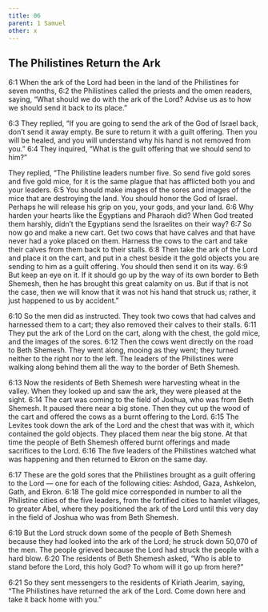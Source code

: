 ```yaml
---
title: 06
parent: 1 Samuel
other: x
---
```



## The Philistines Return the Ark

<a name="6:1">6:1</a> When the ark of the Lord had been in the land of the Philistines for seven months, <a name="6:2">6:2</a> the Philistines called the priests and the omen readers, saying, “What should we do with the ark of the Lord? Advise us as to how we should send it back to its place.”

<a name="6:3">6:3</a> They replied, “If you are going to send the ark of the God of Israel back, don’t send it away empty. Be sure to return it with a guilt offering. Then you will be healed, and you will understand why his hand is not removed from you.” <a name="6:4">6:4</a> They inquired, “What is the guilt offering that we should send to him?”

They replied, “The Philistine leaders number five. So send five gold sores and five gold mice, for it is the same plague that has afflicted both you and your leaders. <a name="6:5">6:5</a> You should make images of the sores and images of the mice that are destroying the land. You should honor the God of Israel. Perhaps he will release his grip on you, your gods, and your land. <a name="6:6">6:6</a> Why harden your hearts like the Egyptians and Pharaoh did? When God treated them harshly, didn’t the Egyptians send the Israelites on their way? <a name="6:7">6:7</a> So now go and make a new cart. Get two cows that have calves and that have never had a yoke placed on them. Harness the cows to the cart and take their calves from them back to their stalls. <a name="6:8">6:8</a> Then take the ark of the Lord and place it on the cart, and put in a chest beside it the gold objects you are sending to him as a guilt offering. You should then send it on its way. <a name="6:9">6:9</a> But keep an eye on it. If it should go up by the way of its own border to Beth Shemesh, then he has brought this great calamity on us. But if that is not the case, then we will know that it was not his hand that struck us; rather, it just happened to us by accident.”

<a name="6:10">6:10</a> So the men did as instructed. They took two cows that had calves and harnessed them to a cart; they also removed their calves to their stalls. <a name="6:11">6:11</a> They put the ark of the Lord on the cart, along with the chest, the gold mice, and the images of the sores. <a name="6:12">6:12</a> Then the cows went directly on the road to Beth Shemesh. They went along, mooing as they went; they turned neither to the right nor to the left. The leaders of the Philistines were walking along behind them all the way to the border of Beth Shemesh.

<a name="6:13">6:13</a> Now the residents of Beth Shemesh were harvesting wheat in the valley. When they looked up and saw the ark, they were pleased at the sight. <a name="6:14">6:14</a> The cart was coming to the field of Joshua, who was from Beth Shemesh. It paused there near a big stone. Then they cut up the wood of the cart and offered the cows as a burnt offering to the Lord. <a name="6:15">6:15</a> The Levites took down the ark of the Lord and the chest that was with it, which contained the gold objects. They placed them near the big stone. At that time the people of Beth Shemesh offered burnt offerings and made sacrifices to the Lord. <a name="6:16">6:16</a> The five leaders of the Philistines watched what was happening and then returned to Ekron on the same day.

<a name="6:17">6:17</a> These are the gold sores that the Philistines brought as a guilt offering to the Lord — one for each of the following cities: Ashdod, Gaza, Ashkelon, Gath, and Ekron. <a name="6:18">6:18</a> The gold mice corresponded in number to all the Philistine cities of the five leaders, from the fortified cities to hamlet villages, to greater Abel, where they positioned the ark of the Lord until this very day in the field of Joshua who was from Beth Shemesh.

<a name="6:19">6:19</a> But the Lord struck down some of the people of Beth Shemesh because they had looked into the ark of the Lord; he struck down 50,070 of the men. The people grieved because the Lord had struck the people with a hard blow. <a name="6:20">6:20</a> The residents of Beth Shemesh asked, “Who is able to stand before the Lord, this holy God? To whom will it go up from here?”

<a name="6:21">6:21</a> So they sent messengers to the residents of Kiriath Jearim, saying, “The Philistines have returned the ark of the Lord. Come down here and take it back home with you.”

